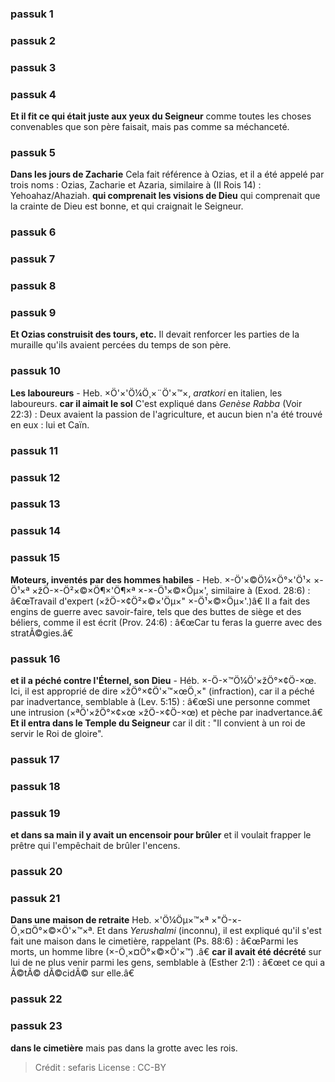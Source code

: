
### passuk 1

### passuk 2

### passuk 3

### passuk 4
<b>Et il fit ce qui était juste aux yeux du Seigneur</b> comme toutes les choses convenables que son père faisait, mais pas comme sa méchanceté.

### passuk 5
<b>Dans les jours de Zacharie</b> Cela fait référence à Ozias, et il a été appelé par trois noms : Ozias, Zacharie et Azaria, similaire à (II Rois 14) : Yehoahaz/Ahaziah.
<b>qui comprenait les visions de Dieu</b> qui comprenait que la crainte de Dieu est bonne, et qui craignait le Seigneur.

### passuk 6

### passuk 7

### passuk 8

### passuk 9
<b>Et Ozias construisit des tours, etc.</b> Il devait renforcer les parties de la muraille qu'ils avaient percées du temps de son père.

### passuk 10
<b>Les laboureurs</b> - Heb. ×Ö'×'Ö¼Ö¸×¨Ö'×™×, <i>aratkori</i> en italien, les laboureurs.
<b>car il aimait le sol</b> C'est expliqué dans <i>Genèse Rabba</i> (Voir 22:3) : Deux avaient la passion de l'agriculture, et aucun bien n'a été trouvé en eux : lui et Caïn.

### passuk 11

### passuk 12

### passuk 13

### passuk 14

### passuk 15
<b>Moteurs, inventés par des hommes habiles</b> - Heb. ×-Ö'×©Ö¼×Ö°×'Ö¹× ×-Ö¹×ª ×žÖ-×-Ö²×©×Ö¶×'Ö¶×ª ×-×-Ö¹×©×Öµ×', similaire à (Exod. 28:6) : â€œTravail d'expert (×žÖ-×¢Ö²×©×'Öµ×" ×-Ö¹×©×Öµ×'.)â€ Il a fait des engins de guerre avec savoir-faire, tels que des buttes de siège et des béliers, comme il est écrit (Prov. 24:6) : â€œCar tu feras la guerre avec des stratÃ©gies.â€

### passuk 16
<b>et il a péché contre l'Éternel, son Dieu</b> - Héb. ×-Ö-×™Ö¼Ö'×žÖ°×¢Ö-×œ. Ici, il est approprié de dire ×žÖ°×¢Ö'×™×œÖ¸×" (infraction), car il a péché par inadvertance, semblable à (Lev. 5:15) : â€œSi une personne commet une intrusion (×ªÖ'×žÖ°×¢×œ ×žÖ-×¢Ö-×œ) et pèche par inadvertance.â€
<b>Et il entra dans le Temple du Seigneur</b> car il dit : "Il convient à un roi de servir le Roi de gloire".

### passuk 17

### passuk 18

### passuk 19
<b>et dans sa main il y avait un encensoir pour brûler</b> et il voulait frapper le prêtre qui l'empêchait de brûler l'encens.

### passuk 20

### passuk 21
<b>Dans une maison de retraite</b> Heb. ×'Ö¼Öµ×™×ª ×"Ö-×-Ö¸×¤Ö°×©×Ö'×™×ª. Et dans <i>Yerushalmi</i> (inconnu), il est expliqué qu'il s'est fait une maison dans le cimetière, rappelant (Ps. 88:6) : â€œParmi les morts, un homme libre (×-Ö¸×¤Ö°×©×Ö'×™) .â€
<b>car il avait été décrété</b> sur lui de ne plus venir parmi les gens, semblable à (Esther 2:1) : â€œet ce qui a Ã©tÃ© dÃ©cidÃ© sur elle.â€

### passuk 22

### passuk 23
<b>dans le cimetière</b> mais pas dans la grotte avec les rois.

>Crédit : sefaris
>License : CC-BY